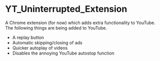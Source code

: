 # YT_Uninterrupted_Extension

A Chrome extension (for now) which adds extra functionality to YouTube. The following things are being added to YouTube.

- A replay button
- Automatic skipping/closing of ads 
- Quicker autoplay of videos 
- Disables the annoying YouTube autostop function 
